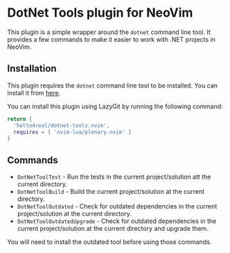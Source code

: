# DotNet Tools plugin for NeoVim
This plugin is a simple wrapper around the `dotnet` command line tool. It provides a few commands to make it easier to work with .NET projects in NeoVim.

## Installation
This plugin requires the `dotnet` command line tool to be installed. You can install it from [here](https://dotnet.microsoft.com/download).

You can install this plugin using LazyGit by running the following command:

```lua
return {
  'helto4real/dotnet-tools.nvim',
  requires = { 'nvim-lua/plenary.nvim' }
}
```

## Commands
- `DotNetToolTest` - Run the tests in the current project/solution att the current directory.
- `DotNetToolBuild` - Build the current project/solution at the current directory.
- `DotNetToolOutdated` - Check for outdated dependencies in the current project/solution at the current directory.
- `DotNetToolOutdatedUpgrade` - Check for outdated dependencies in the current project/solution at the current directory and upgrade them.

You will need to install the outdated tool before using those commands.
